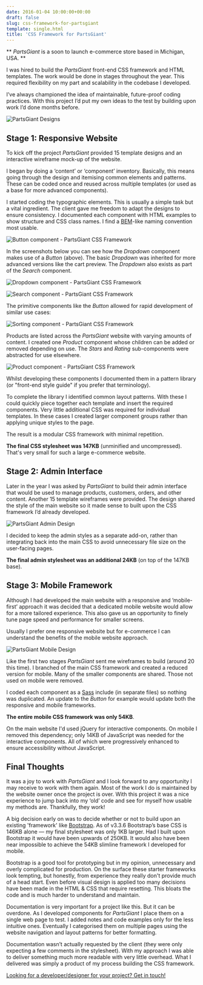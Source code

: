 ```yaml
---
date: 2016-01-04 10:00:00+00:00
draft: false
slug: css-framework-for-partsgiant
template: single.html
title: 'CSS Framework for PartsGiant'
---
```


** *PartsGiant* is a soon to launch e-commerce store based in Michigan, USA. **

I was hired to build the *PartsGiant* front-end CSS framework and HTML templates. The work would be done in stages throughout the year. This required flexibility on my part and scalability in the codebase I developed.

I’ve always championed the idea of maintainable, future-proof coding practices. With this project I’d put my own ideas to the test by building upon work I’d done months before.

<p class="post__image"><img src="/images/portfolio/partsgiant-designs.png" alt="PartsGiant Designs"></p>

## Stage 1: Responsive Website

To kick off the project *PartsGiant* provided 15 template designs and an interactive wireframe mock-up of the website.

I began by doing a ‘content’ or ‘component’ inventory. Basically, this means going through the design and itemising common elements and patterns. These can be coded once and reused across multiple templates (or used as a base for more advanced components).

I started coding the typographic elements. This is usually a simple task but a vital ingredient. The client gave me freedom to adapt the designs to ensure consistency. I documented each component with HTML examples to show structure and CSS class names. I find a [BEM](http://csswizardry.com/2015/08/bemit-taking-the-bem-naming-convention-a-step-further/)-like naming convention most usable.

<p class="post__image"><img src="/images/portfolio/partsgiant-buttons.png" alt="Button component - PartsGiant CSS Framework"></p>

In the screenshots below you can see how the *Dropdown* component makes use of a *Button* (above). The basic *Dropdown* was inherited for more advanced versions like the cart preview. The *Dropdown* also exists as part of the *Search* component.

<p class="post__image"><img src="/images/portfolio/partsgiant-dropdowns.png" alt="Dropdown component - PartsGiant CSS Framework"></p>
<p class="post__image"><img src="/images/portfolio/partsgiant-search.png" alt="Search component - PartsGiant CSS Framework"></p>

The primitive components like the *Button* allowed for rapid development of similar use cases:

<p class="post__image"><img src="/images/portfolio/partsgiant-sorting.png" alt="Sorting component - PartsGiant CSS Framework"></p>

Products are listed across the *PartsGiant* website with varying amounts of content. I created one *Product* component whose children can be added or removed depending on use. The *Stars* and *Rating* sub-components were abstracted for use elsewhere.

<p class="post__image"><img src="/images/portfolio/partsgiant-products.png" alt="Product component - PartsGiant CSS Framework"></p>

Whilst developing these components I documented them in a pattern library (or "front-end style guide" if you prefer that terminology).

To complete the library I identified common layout patterns. With these I could quickly piece together each template and insert the required components. Very little additional CSS was required for individual templates. In these cases I created larger component groups rather than applying unique styles to the page.

The result is a modular CSS framework with minimal repetition.

**The final CSS stylesheet was 147KB** (unminified and uncompressed). That's very small for such a large e-commerce website.

## Stage 2: Admin Interface

Later in the year I was asked by *PartsGiant* to build their admin interface that would be used to manage products, customers, orders, and other content. Another 15 template wireframes were provided. The design shared the style of the main website so it made sense to built upon the CSS framework I’d already developed.

<p class="post__image"><img src="/images/portfolio/partsgiant-admin.png" alt="PartsGiant Admin Design"></p>

I decided to keep the admin styles as a separate add-on, rather than integrating back into the main CSS to avoid unnecessary file size on the user-facing pages.

**The final admin stylesheet was an additional 24KB** (on top of the 147KB base).

## Stage 3: Mobile Framework

Although I had developed the main website with a responsive and ’mobile-first’ approach it was decided that a dedicated mobile website would allow for a more tailored experience. This also gave us an opportunity to finely tune page speed and performance for smaller screens.

Usually I prefer one responsive website but for e-commerce I can understand the benefits of the mobile website approach.

<p class="post__image"><img src="/images/portfolio/partsgiant-mobile.png" alt="PartsGiant Mobile Design"></p>

Like the first two stages *PartsGiant* sent me wireframes to build (around 20 this time). I branched of the main CSS framework and created a reduced version for mobile. Many of the smaller components are shared. Those not used on mobile were removed.

I coded each component as a [Sass](http://sass-lang.com/) include (in separate files) so nothing was duplicated. An update to the *Button* for example would update both the responsive and mobile frameworks.

**The entire mobile CSS framework was only 54KB**.

On the main website I'd used jQuery for interactive components. On mobile I removed this dependency; only 14KB of JavaScript was needed for the interactive components. All of which were progressively enhanced to ensure accessibility without JavaScript.

## Final Thoughts

It was a joy to work with *PartsGiant* and I look forward to any opportunity I may receive to work with them again. Most of the work I do is maintained by the website owner once the project is over. With this project it was a nice experience to jump back into my ‘old’ code and see for myself how usable my methods are. Thankfully, they work!

A big decision early on was to decide whether or not to build upon an existing 'framework' like [Bootstrap](http://getbootstrap.com/). As of v3.3.6 Bootstrap’s base CSS is 146KB alone — my final stylesheet was only 1KB larger. Had I built upon Bootstrap it would have been upwards of 250KB. It would also have been near impossible to achieve the 54KB slimline framework I developed for mobile.

Bootstrap is a good tool for prototyping but in my opinion, unnecessary and overly complicated for production. On the surface these starter frameworks look tempting, but honestly, from experience they really don't provide much of a head start. Even before visual design is applied too many decisions have been made in the HTML & CSS that require resetting. This bloats the code and is much harder to understand and maintain.

Documentation is very important for a project like this. But it can be overdone. As I developed components for *PartsGiant* I place them on a single web page to test. I added notes and code examples only for the less intuitive ones. Eventually I categorised them on multiple pages using the website navigation and layout patterns for better formatting.

Documentation wasn’t actually requested by the client (they were only expecting a few comments in the stylesheet). With my approach I was able to deliver something much more readable with very little overhead. What I delivered was simply a product of my process building the CSS framework.

[Looking for a developer/designer for your project? Get in touch!](http://dbushell.com/contact/)
